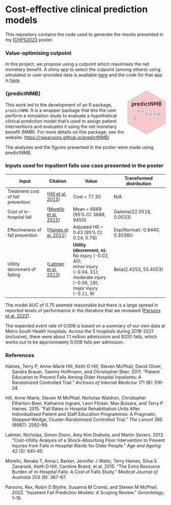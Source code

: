 
# Cost-effective clinical prediction models

This repository contains the code used to generate the results presented
in my [ICHPS2023](https://ww2.amstat.org/meetings/ichps/2023/) poster.

### Value-optimising cutpoint

In this project, we propose using a cutpoint which maximises the net
monetary benefit. A shiny app to select the cutpoint (among others)
using simulated or user-provided data is available
[here](https://aushsi.shinyapps.io/cost-effective-cpms-app/) and the
code for that app is
[here](https://github.com/RWParsons/cost-effective-cpms-app).

### {predictNMB} <a href='https://rwparsons.github.io/predictNMB/'><img src='https://raw.githubusercontent.com/RWParsons/predictNMB/ec40de8e9a08b49f2a22063e7f416cbd46a72155/man/figures/logo.png' align="right" height="139" /></a>

This work led to the development of an R package, `predictNMB`. It is a
wrapper package that lets the user perform a simulation study to
evaluate a hypothetical clinical prediction model that’s used to assign
patient interventions and evaluates it using the net monetary benefit
(NMB). For more details on this package, see the website:
<https://rwparsons.github.io/predictNMB/>

The analyses and the figures presented in the poster were made using
predictNMB.

### Inputs used for inpatient falls use case presented in the poster

| Input                             | Citation                                       | Value                                                                                                                                            | Transformed distribution     |
|-----------------------------------|------------------------------------------------|--------------------------------------------------------------------------------------------------------------------------------------------------|------------------------------|
| Treatment cost of fall prevention | ([Hill et al. 2015](#ref-hill2015fall))        | Cost = 77.30                                                                                                                                     | N/A                          |
| Cost of in-hospital fall          | ([Morello et al. 2015](#ref-morello2015extra)) | Mean = 6669 \[95% CI: 3888, 9450\]                                                                                                               | Gamma(22.0516, 0.0033)       |
| Effectiveness of fall prevention  | ([Haines et al. 2011](#ref-haines2011patient)) | Adjusted HR = 0.43 \[95% CI: 0.24, 0.78\]                                                                                                        | Exp(Normal(-0.8440, 0.3038)) |
| Utility decrement of falling      | ([Latimer et al. 2013](#ref-latimer2013cost))  | <b>Utility (decrement, n):</b><br>No injury (-0.02, 40);<br>minor injury (-0.04, 31);<br>moderate injury (-0.06, 18);<br>major injury (-0.11, 9) | Beta(2.4253, 55.4053)        |

The model AUC of 0.75 seemed reasonable but there is a large spread in
reported levels of performance in the literature that we reviewed
([Parsons et al. 2022](#ref-parsons2022inpatient)).

The expected event rate of 0.008 is based on a summary of our own data
at Metro South Health hospitals. Across the 5 hospitals during 2018-2021
(inclusive), there were about 1.1 million admissions and 9200 falls,
which works out to be approximately 0.008 falls per admission.

### References

<div id="refs" class="references csl-bib-body hanging-indent">

<div id="ref-haines2011patient" class="csl-entry">

Haines, Terry P, Anne-Marie Hill, Keith D Hill, Steven McPhail, David
Oliver, Sandra Brauer, Tammy Hoffmann, and Christopher Beer. 2011.
“Patient Education to Prevent Falls Among Older Hospital Inpatients: A
Randomized Controlled Trial.” *Archives of Internal Medicine* 171 (6):
516–24.

</div>

<div id="ref-hill2015fall" class="csl-entry">

Hill, Anne-Marie, Steven M McPhail, Nicholas Waldron, Christopher
Etherton-Beer, Katharine Ingram, Leon Flicker, Max Bulsara, and Terry P
Haines. 2015. “Fall Rates in Hospital Rehabilitation Units After
Individualised Patient and Staff Education Programmes: A Pragmatic,
Stepped-Wedge, Cluster-Randomised Controlled Trial.” *The Lancet* 385
(9987): 2592–99.

</div>

<div id="ref-latimer2013cost" class="csl-entry">

Latimer, Nicholas, Simon Dixon, Amy Kim Drahota, and Martin Severs.
2013. “Cost–Utility Analysis of a Shock-Absorbing Floor Intervention to
Prevent Injuries from Falls in Hospital Wards for Older People.” *Age
and Ageing* 42 (5): 641–45.

</div>

<div id="ref-morello2015extra" class="csl-entry">

Morello, Renata T, Anna L Barker, Jennifer J Watts, Terry Haines, Silva
S Zavarsek, Keith D Hill, Caroline Brand, et al. 2015. “The Extra
Resource Burden of in-Hospital Falls: A Cost of Falls Study.” *Medical
Journal of Australia* 203 (9): 367–67.

</div>

<div id="ref-parsons2022inpatient" class="csl-entry">

Parsons, Rex, Robin D Blythe, Susanna M Cramb, and Steven M McPhail.
2022. “Inpatient Fall Prediction Models: A Scoping Review.”
*Gerontology*, 1–16.

</div>

</div>
